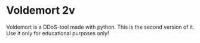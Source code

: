# Voldemort 2v

Voldemort is a DDoS-tool made with python. This is the second version of it.
Use it only for educational purposes only!
